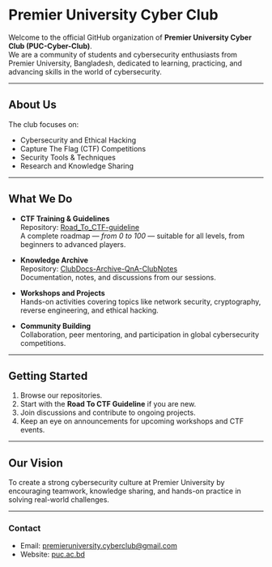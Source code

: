 # Premier University Cyber Club  

Welcome to the official GitHub organization of **Premier University Cyber Club (PUC-Cyber-Club)**.  
We are a community of students and cybersecurity enthusiasts from Premier University, Bangladesh, dedicated to learning, practicing, and advancing skills in the world of cybersecurity.  

---

## About Us  

The club focuses on:  
- Cybersecurity and Ethical Hacking  
- Capture The Flag (CTF) Competitions  
- Security Tools & Techniques  
- Research and Knowledge Sharing  

---

## What We Do  

- **CTF Training & Guidelines**  
  Repository: [Road_To_CTF-guideline](https://github.com/PUC-Cyber-Club/Road_To_CTF-guideline-)  
  A complete roadmap — *from 0 to 100* — suitable for all levels, from beginners to advanced players.  

- **Knowledge Archive**  
  Repository: [ClubDocs-Archive-QnA-ClubNotes](https://github.com/PUC-Cyber-Club/ClubDocs-Archive-QnA-ClubNotes)  
  Documentation, notes, and discussions from our sessions.  

- **Workshops and Projects**  
  Hands-on activities covering topics like network security, cryptography, reverse engineering, and ethical hacking.  

- **Community Building**  
  Collaboration, peer mentoring, and participation in global cybersecurity competitions.  

---

## Getting Started  

1. Browse our repositories.  
2. Start with the **Road To CTF Guideline** if you are new.  
3. Join discussions and contribute to ongoing projects.  
4. Keep an eye on announcements for upcoming workshops and CTF events.  

---

## Our Vision  

To create a strong cybersecurity culture at Premier University by encouraging teamwork, knowledge sharing, and hands-on practice in solving real-world challenges.  

---

### Contact  
- Email: premieruniversity.cyberclub@gmail.com  
- Website: [puc.ac.bd](https://puc.ac.bd/)  
